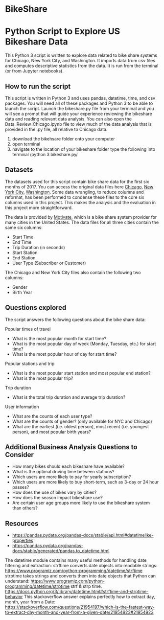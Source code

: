 # BikeShare

# Python Script to Explore US Bikeshare Data
This Python 3 script is written to explore data related to bike share systems for Chicago, New York City, and Washington. It imports data from csv files and computes descriptive statistics from the data. It is run from the terminal (or from Jupyter notebooks).

## How to run the script
This script is written in Python 3 and uses pandas, datetime, time, and csv packages. You will need all of these packages and Python 3 to be able to launch the script. Launch the bikeshare.py file from your terminal and you will see a prompt that will guide your experience reviewing the bikeshare data and reading relevant data analysis. 
You can also open the Data_Review_Chicago.ipynb file to view much of the data analysis that is provided in the .py file, all relative to Chicago data.

1) download the bikehsare folder onto your computer
2) open terminal
3) navigate to the location of your bikeshare folder
type the following into terminal 
/python 3 bikeshare.py/

## Datasets
The datasets used for this script contain bike share data for the first six months of 2017.  You can access the original data files here [Chicago](https://www.divvybikes.com/system-data), [New York City](https://www.citibikenyc.com/system-data), [Washington](https://www.capitalbikeshare.com/system-data). Some data wrangling, to reduce columns and reformat, has been performed to condense these files to the core six columns used in this project. This makes the analysis and the evaluation in this project more straightforward.

The data is provided by [Motivate](https://www.motivateco.com/), which is a bike share system provider for many cities in the United States. The data files for all three cities contain the same six columns:
* Start Time
* End Time
* Trip Duration (in seconds)
* Start Station
* End Station
* User Type (Subscriber or Customer)

The Chicago and New York City files also contain the following two columns:
* Gender
* Birth Year

## Questions explored
The script answers the following questions about the bike share data:

Popular times of travel
* What is the most popular month for start time?
* What is the most popular day of week (Monday, Tuesday, etc.) for start time?
* What is the most popular hour of day for start time?

Popular stations and trip
* What is the most popular start station and most popular end station?
* What is the most popular trip?

Trip duration
* What is the total trip duration and average trip duration?

User information
* What are the counts of each user type?
* What are the counts of gender?  (only available for NYC and Chicago)
* What are the earliest (i.e. oldest person), most recent (i.e. youngest person), and most popular birth years?

## Additional Business Analysis Questions to Consider
* How many bikes should each bikeshare have available?
* What is the optimal driving time between stations?
* Which users are more likely to pay for yearly subscription? 
* Which users are more likely to buy short-term, such as 3-day or 24 hour passes? 
* How does the use of bikes vary by cities? 
* How does the season impact bikeshare use?
* Are certain user age groups more likely to use the bikeshare system than others?

## Resources
* https://pandas.pydata.org/pandas-docs/stable/api.html#datetimelike-properties
* https://pandas.pydata.org/pandas-docs/stable/generated/pandas.to_datetime.html



The datetime module contains many useful methods for handling date filtering and extraction:
strftime converts date objects into readable strings: https://www.programiz.com/python-programming/datetime/strftime
strptime takes strings and converts them into date objects that Python can understand: https://www.programiz.com/python-programming/datetime/strptime
strf & strp time: https://docs.python.org/3/library/datetime.html#strftime-and-strptime-behavior
This stackoverflow answer explains perfectly how to extract day, month, year from a Date: https://stackoverflow.com/questions/21954197/which-is-the-fastest-way-to-extract-day-month-and-year-from-a-given-date/21954923#21954923

